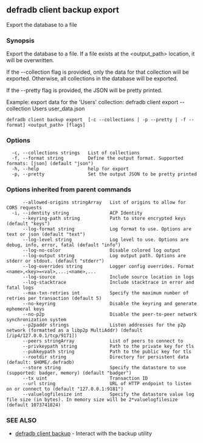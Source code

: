 ## defradb client backup export

Export the database to a file

### Synopsis

Export the database to a file. If a file exists at the <output_path> location, it will be overwritten.
		
If the --collection flag is provided, only the data for that collection will be exported.
Otherwise, all collections in the database will be exported.

If the --pretty flag is provided, the JSON will be pretty printed.

Example: export data for the 'Users' collection:
  defradb client export --collection Users user_data.json

```
defradb client backup export  [-c --collections | -p --pretty | -f --format] <output_path> [flags]
```

### Options

```
  -c, --collections strings   List of collections
  -f, --format string         Define the output format. Supported formats: [json] (default "json")
  -h, --help                  help for export
  -p, --pretty                Set the output JSON to be pretty printed
```

### Options inherited from parent commands

```
      --allowed-origins stringArray   List of origins to allow for CORS requests
  -i, --identity string               ACP Identity
      --keyring-path string           Path to store encrypted keys (default "keys")
      --log-format string             Log format to use. Options are text or json (default "text")
      --log-level string              Log level to use. Options are debug, info, error, fatal (default "info")
      --log-no-color                  Disable colored log output
      --log-output string             Log output path. Options are stderr or stdout. (default "stderr")
      --log-overrides string          Logger config overrides. Format <name>,<key>=<val>,...;<name>,...
      --log-source                    Include source location in logs
      --log-stacktrace                Include stacktrace in error and fatal logs
      --max-txn-retries int           Specify the maximum number of retries per transaction (default 5)
      --no-keyring                    Disable the keyring and generate ephemeral keys
      --no-p2p                        Disable the peer-to-peer network synchronization system
      --p2paddr strings               Listen addresses for the p2p network (formatted as a libp2p MultiAddr) (default [/ip4/127.0.0.1/tcp/9171])
      --peers stringArray             List of peers to connect to
      --privkeypath string            Path to the private key for tls
      --pubkeypath string             Path to the public key for tls
      --rootdir string                Directory for persistent data (default: $HOME/.defradb)
      --store string                  Specify the datastore to use (supported: badger, memory) (default "badger")
      --tx uint                       Transaction ID
      --url string                    URL of HTTP endpoint to listen on or connect to (default "127.0.0.1:9181")
      --valuelogfilesize int          Specify the datastore value log file size (in bytes). In memory size will be 2*valuelogfilesize (default 1073741824)
```

### SEE ALSO

* [defradb client backup](defradb_client_backup.md)	 - Interact with the backup utility

